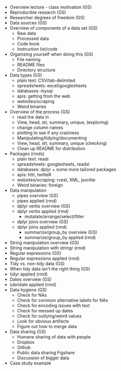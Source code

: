 * Overview lecture - class motivation (GS)
* Reproducible research (GS)
* Researcher degrees of freedom (GS) 
* Data sources (GS)
* Overview of components of a data set (GS)
	* Raw data
	* Processed data
	* Code book
	* Instruction list/code
* Organizing yourself when doing this (GS)
    * File naming
    * README files
    * Directory structure
* Data types (GS)
	* plain text: CSV/tab-delimited 
	* spreadsheets: excel/googlesheets
	* databases: mysql
	* apis: getting from the web
	* websites/scraping
	* Weird binaries
* Overview of the process (GS)
	 * read the data in
	 * View, head, str, summary, unique, (exploring) 
	 * change column names
	 * plotting to see if any craziness
	 * Manipulating/tidying/documenting
	 * View, head, str, summary, unique (checking)
	 * Clean up README for distribution
* Packages (rmds)
	* plain text: readr
	* spreadsheets: googlesheets, readxl
	* databases: dplyr + some more tailored packages
	* apis: httr, twitteR 
	* websites/scraping: rvest, XML, jsonlite 
	* Weird binaries: foreign 
* Data manipulation 
	* pipes overview (GS)
	* pipes applied (rmd)
	* dplyr verbs overview (GS)
	* dplyr verbs applied (rmd)
	  * mutatate/arrange/select/filter
	* dplyr joins overview (GS)
	* dplyr joins applied (rmd)
        * summarize/group_by overview (GS)
        * summarize/group_by applied (rmd)
* String manipulation overview (GS)
* String manipulation with stringr (rmd)
* Regular expressions (GS)
* Regular expressions applied (rmd)
* Tidy vs. non-tidy data (GS)
* When tidy data isn't the right thing (GS)
* tidyr applied (rmd)
* Dates overview (GS)
* lubridate applied (rmd)
* Data hygiene (GS)
	* Check for NAs
	* Check for common alternative labels for NAs
	* Check for encoding issues with text
	* Check for messed up dates
	* Check for outlying/weird values
	* Look for obvious artifacts 
	* Figure out how to merge data
* Data sharing (GS)
	* Humane sharing of data with people
	* Dropbox
	* Github
	* Public data sharing Figshare
	* Discussion of bigger data
* Case study example



